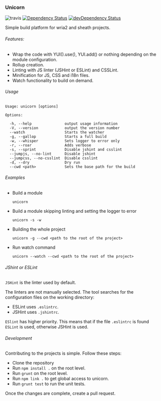 ### Unicorn

![travis](https://travis-ci.org/jrubstein/unicorn.svg?branch=master)
[![Dependency Status](https://david-dm.org/jrubstein/unicorn.svg)](https://david-dm.org/jrubstein/unicorn)
[![devDependency Status](https://david-dm.org/jrubstein/unicorn/dev-status.svg)](https://david-dm.org/jrubstein/unicorn#info=devDependencies)

Simple build platform for wria2 and sheath projects.

###### Features:

* Wrap the code with YUI().use(), YUI.add() or nothing depending on the module configuration.
* Rollup creation.
* Linting with JS linter (JSHint or ESLint) and CSSLint.
* Minification for JS, CSS and i18n files.
* Watch functionality to build on demand.

###### Usage

    Usage: unicorn [options]

    Options:

      -h, --help               output usage information
      -V, --version            output the version number
      --watch                  Starts the watcher
      -g, --gallop             Starts a full build
      -w, --whisper            Sets logger to error only
      -r, --roar               Adds verbose
      -s, --sprint             Disable jshint and csslint
      --jumpjs, --no-lint      Disable jshint
      --jumpcss, --no-csslint  Disable csslint
      -d, --dry                Dry run
      --cwd <path>             Sets the base path for the build

###### Examples

* Build a module

      unicorn

* Build a module skipping linting and setting the logger to error

	  unicorn -s -w

* Building the whole project

	  unicorn -g --cwd <path to the root of the project>

* Run watch command

      unicorn --watch --cwd <path to the root of the project>

###### JShint or ESLint

```JSHint``` is the linter used by default.

The linters are not manually selected. The tool searches for the configuration files on the working directory:

* ESLint uses ```.eslintrc```.
* JSHint uses ```.jshintrc```.

```ESlint``` has higher priority. This means that if the file ```.eslintrc``` is found ```ESLint``` is used, otherwise JSHint is used.

###### Development

Contributing to the projects is simple. Follow these steps:

* Clone the repository
* Run ```npm install .``` on the root level.
* Run ```grunt``` on the root level.
* Run ```npm link .``` to get global access to unicorn.
* Run ```grunt test``` to run the unit tests.

Once the changes are complete, create a pull request.
